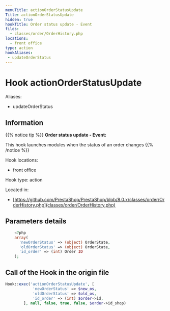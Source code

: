 ```yaml
---
menuTitle: actionOrderStatusUpdate
Title: actionOrderStatusUpdate
hidden: true
hookTitle: Order status update - Event
files:
  - classes/order/OrderHistory.php
locations:
  - front office
type: action
hookAliases:
 - updateOrderStatus
---
```


# Hook actionOrderStatusUpdate

Aliases: 
 - updateOrderStatus



## Information

{{% notice tip %}}
**Order status update - Event:** 

This hook launches modules when the status of an order changes
{{% /notice %}}

Hook locations: 
  - front office

Hook type: action

Located in: 
  - [https://github.com/PrestaShop/PrestaShop/blob/8.0.x/classes/order/OrderHistory.php](classes/order/OrderHistory.php)

## Parameters details

```php
    <?php
    array(
      'newOrderStatus' => (object) OrderState,
      'oldOrderStatus' => (object) OrderState,
      'id_order' => (int) Order ID
    );
```

## Call of the Hook in the origin file

```php
Hook::exec('actionOrderStatusUpdate', [
            'newOrderStatus' => $new_os,
            'oldOrderStatus' => $old_os,
            'id_order' => (int) $order->id,
        ], null, false, true, false, $order->id_shop)
```